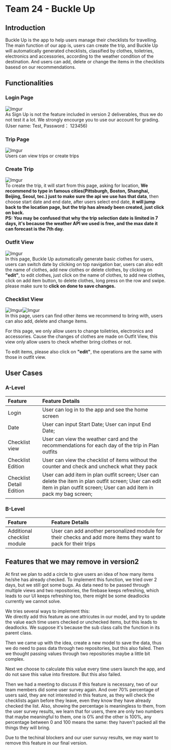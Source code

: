 # Team 24 - Buckle Up

## Introduction
Buckle Up is the app to help users manage their checklists for travelling. The main function of our app is, users can create the trip, and Buckle Up will automatically generated checklists, classified by clothes, toiletries, electronics and accessories, according to the weather condition of the destination. And users can add, delete or change the items in the checklists basesd on our recommendations.

## Functionalities
### Login Page
![Imgur](https://i.imgur.com/7Exvqvfl.png)  
As Sign Up is not the feature included in version 2 deliverables, thus we do not test it a lot. We strongly encourge you to use our account for grading. (User name: Test, Password： 123456)

### Trip Page
![Imgur](https://i.imgur.com/dNoGrq1l.png)  
Users can view trips or create trips

### Create Trip
![Imgur](https://i.imgur.com/3PAhCDNl.png)  
To create the trip, it will start from this page, asking for location, **We recommend to type in famous cities(Pittsburgh, Boston, Shanghai, Beijing, Seoul, tec.) just to make sure the api we use has that data**, then choose start date and end date, after users select end date, **it will jump back to the location page, but the trip has already been created, just click on back.**  
**PS: You may be confused that why the trip selection date is limited in 7 days, it's because the weather API we used is free, and the max date it can forecast is the 7th day.**

### Outfit View
![Imgur](https://i.imgur.com/kwVX4c7l.png)  
In this page, Buckle Up automatically generate basic clothes for users, users can switch date by clicking on top navigation bar, users can also edit the name of clothes, add new clothes or delete clothes, by clicking on **"edit"**, to edit clothes, just click on the name of clothes, to add new clothes, click on add item button, to delete clothes, long press on the row and swipe. please make sure to **click on done to save changes.**

### Checklist View
![Imgur](https://i.imgur.com/5P1d2rPl.png)![Imgur](https://i.imgur.com/4hf86tOl.png)  
In this page, users can find other items we recommend to bring with, users can also add, delete and change items.  
  
For this page, we only allow users to change toiletries, electronics and accessories. Cause the changes of clothes are made on Outfit View, this view only allow users to check whether bring clothes or not.  
  
To edit items, please also click on **"edit"**, the operations are the same with those in outfit view.  


## User Cases
### A-Level
| Feature      | Feature Details     |
| :-----| :---- |
| Login      | User can log in to the app and see the home screen     |
| Date        | User can input Start Date;  User can input End Date;|
| Checklist view        | User can view the weather card and the recommendations for each day of the trip in Plan outfits     |
| Checklist Edition         | User can view the checklist of items without the counter and check and uncheck what they pack|
| Checklist Detail Edition         | User can add item in plan outfit screen;  User can delete the item in plan outfit screen;  User can edit item in plan outfit screen;   User can add item in pack my bag screen;|

### B-Level
| Feature      | Feature Details     |
| :-----| :---- |
| Additional checklist module        | User can add another personalized module for their checks and add more items they want to pack for their trips  |


## Features that we may remove in version2
At first we plan to add a circle to give users an idea of how many items he/she has already checked. To implement this function, we tried over 2 days, but we still got some bugs. As data need to be passed through multiple views and two repositories, the firebase keeps refreshing, which leads to our UI keeps refreshing too, there might be some deadlocks currently we cannot solve.  
  
We tries several ways to implement this:  
We directly add this feature as one attricutes in our model, and try to update the value each time users checked or unchecked items, but this leads to deadlocks. We suppose it's because the sub class calls the function in its parent class.  
  
Then we came up with the idea, create a new model to save the data, thus we do need to pass data through two repositories, but this also failed. Then we thought passing values through two repositories maybe a little bit complex.  
  
Next we choose to calculate this value every time users launch the app, and do not save this value into firestore. But this also failed.  
  
  
Then we had a meeting to discuss if this feature is necessary, two of our team members did some user survey again. And over 70% percentage of users said, they are not interested in this feature, as they will check the checklists again before they leave, even they know they have already checked the list. Also, showing the percentage is meaningless to them, from the user survey results, we learn that for users, there are only two numbers that maybe meaningful to them, one is 0% and the other is 100%, any percentage between 0 and 100 means the same: they haven't packed all the things they will bring.  
  
Due to the techinal blockers and our user survuy results, we may want to remove this feature in our final version.
